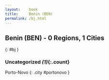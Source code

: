 ```yaml
---
layout:    book
title:     Benin (BEN)
permalink: /bj.html
---
```


## Benin (BEN) - 0 Regions, 1 Cities
{: #bj }





### Uncategorized _(1)_{:.count}


Porto-Novo  {: .city #portonovo } <br>


 
